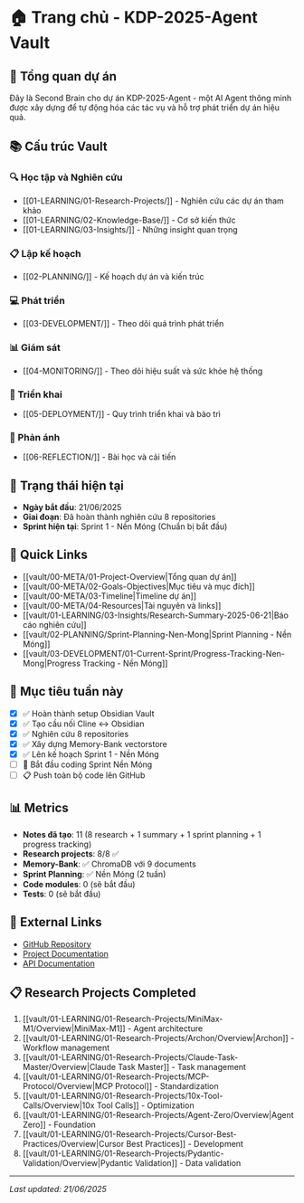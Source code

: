 # 🏠 Trang chủ - KDP-2025-Agent Vault

## 🎯 Tổng quan dự án
Đây là Second Brain cho dự án KDP-2025-Agent - một AI Agent thông minh được xây dựng để tự động hóa các tác vụ và hỗ trợ phát triển dự án hiệu quả.

## 📚 Cấu trúc Vault

### 🔍 Học tập và Nghiên cứu
- [[01-LEARNING/01-Research-Projects/]] - Nghiên cứu các dự án tham khảo
- [[01-LEARNING/02-Knowledge-Base/]] - Cơ sở kiến thức
- [[01-LEARNING/03-Insights/]] - Những insight quan trọng

### 📋 Lập kế hoạch
- [[02-PLANNING/]] - Kế hoạch dự án và kiến trúc

### 💻 Phát triển
- [[03-DEVELOPMENT/]] - Theo dõi quá trình phát triển

### 📊 Giám sát
- [[04-MONITORING/]] - Theo dõi hiệu suất và sức khỏe hệ thống

### 🚀 Triển khai
- [[05-DEPLOYMENT/]] - Quy trình triển khai và bảo trì

### 🤔 Phản ánh
- [[06-REFLECTION/]] - Bài học và cải tiến

## 🚀 Trạng thái hiện tại
- **Ngày bắt đầu**: 21/06/2025
- **Giai đoạn**: Đã hoàn thành nghiên cứu 8 repositories
- **Sprint hiện tại**: Sprint 1 - Nền Móng (Chuẩn bị bắt đầu)

## 📌 Quick Links
- [[vault/00-META/01-Project-Overview|Tổng quan dự án]]
- [[vault/00-META/02-Goals-Objectives|Mục tiêu và mục đích]]
- [[vault/00-META/03-Timeline|Timeline dự án]]
- [[vault/00-META/04-Resources|Tài nguyên và links]]
- [[vault/01-LEARNING/03-Insights/Research-Summary-2025-06-21|Báo cáo nghiên cứu]]
- [[vault/02-PLANNING/Sprint-Planning-Nen-Mong|Sprint Planning - Nền Móng]]
- [[vault/03-DEVELOPMENT/01-Current-Sprint/Progress-Tracking-Nen-Mong|Progress Tracking - Nền Móng]]

## 🎯 Mục tiêu tuần này
- [x] ✅ Hoàn thành setup Obsidian Vault
- [x] ✅ Tạo cầu nối Cline ↔ Obsidian
- [x] ✅ Nghiên cứu 8 repositories
- [x] ✅ Xây dựng Memory-Bank vectorstore
- [x] ✅ Lên kế hoạch Sprint 1 - Nền Móng
- [ ] 🚀 Bắt đầu coding Sprint Nền Móng
- [ ] 📋 Push toàn bộ code lên GitHub

## 📊 Metrics
- **Notes đã tạo**: 11 (8 research + 1 summary + 1 sprint planning + 1 progress tracking)
- **Research projects**: 8/8 ✅
- **Memory-Bank**: ✅ ChromaDB với 9 documents
- **Sprint Planning**: ✅ Nền Móng (2 tuần)
- **Code modules**: 0 (sẽ bắt đầu)
- **Tests**: 0 (sẽ bắt đầu)

## 🔗 External Links
- [GitHub Repository](https://github.com/your-username/kdp-2025-agent)
- [Project Documentation](docs/)
- [API Documentation](docs/api/)

## 📋 Research Projects Completed
1. [[vault/01-LEARNING/01-Research-Projects/MiniMax-M1/Overview|MiniMax-M1]] - Agent architecture
2. [[vault/01-LEARNING/01-Research-Projects/Archon/Overview|Archon]] - Workflow management
3. [[vault/01-LEARNING/01-Research-Projects/Claude-Task-Master/Overview|Claude Task Master]] - Task management
4. [[vault/01-LEARNING/01-Research-Projects/MCP-Protocol/Overview|MCP Protocol]] - Standardization
5. [[vault/01-LEARNING/01-Research-Projects/10x-Tool-Calls/Overview|10x Tool Calls]] - Optimization
6. [[vault/01-LEARNING/01-Research-Projects/Agent-Zero/Overview|Agent Zero]] - Foundation
7. [[vault/01-LEARNING/01-Research-Projects/Cursor-Best-Practices/Overview|Cursor Best Practices]] - Development
8. [[vault/01-LEARNING/01-Research-Projects/Pydantic-Validation/Overview|Pydantic Validation]] - Data validation

---
*Last updated: 21/06/2025* 